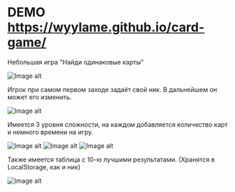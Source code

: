 # DEMO https://wyylame.github.io/card-game/
Небольшая игра "Найди одинаковые карты"

![Image alt](https://github.com/wyylame/card-game/raw/master/img/screenshots/start.png)

Игрок при самом первом заходе задаёт свой ник. В дальнейшем он может его изменить.

![Image alt](https://github.com/wyylame/card-game/raw/master/img/screenshots/get_name.png)

Имеется 3 уровня сложности, на каждом добавляется количество карт и немного времени на игру.

![Image alt](https://github.com/wyylame/card-game/raw/master/img/screenshots/cards__1.png)
![Image alt](https://github.com/wyylame/card-game/raw/master/img/screenshots/cards_2.png)
![Image alt](https://github.com/wyylame/card-game/raw/master/img/screenshots/cards_3.png)

Также имеется таблица с 10-ю лучшими результатами. (Хранятся в LocalStorage, как и ник)

![Image alt](https://github.com/wyylame/card-game/raw/master/img/screenshots/table.png)
